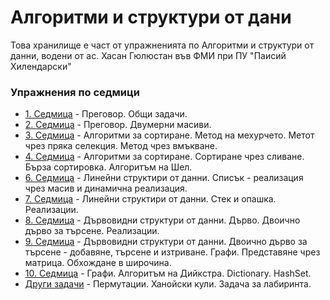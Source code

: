 # Алгоритми и структури от дани
Това хранилище е част от упражненията по Алгоритми и структури от данни, водени от ас. Хасан Гюлюстан във ФМИ при ПУ "Паисий Хилендарски"

### Упражнения по седмици

* [1. Седмица](https://github.com/hasangyulyustan/ADS-SE-Fulltime-2019-2020/tree/master/ADS-SE-FULLTIME/01.Week) - Преговор. Общи задачи.
* [2. Седмица](https://github.com/hasangyulyustan/ADS-SE-Fulltime-2019-2020/tree/master/ADS-SE-FULLTIME/02.Week) - Преговор. Двумерни масиви.
* [3. Седмица](https://github.com/hasangyulyustan/ADS-SE-Fulltime-2019-2020/tree/master/ADS-SE-FULLTIME/03.Week) - Алгоритми за сортиране. Метод на мехурчето. Метот чрез пряка селекция. Метод чрез вмъкване.
* [4. Седмица](https://github.com/hasangyulyustan/ADS-SE-Fulltime-2019-2020/tree/master/ADS-SE-FULLTIME/04.Week) - Алгоритми за сортиране. Сортиране чрез сливане. Бърза сортировка. Алгоритъм на Шел.
* [6. Седмица](https://github.com/hasangyulyustan/ADS-SE-Fulltime-2019-2020/tree/master/ADS-SE-FULLTIME/06.Week) - Линейни структири от данни. Списък - реализация чрез масив и динамична реализация.
* [7. Седмица](https://github.com/hasangyulyustan/ADS-SE-Fulltime-2019-2020/tree/master/ADS-SE-FULLTIME/07.Week) - Линейни структири от данни. Стек и опашка. Реализации.
* [8. Седмица](https://github.com/hasangyulyustan/ADS-SE-Fulltime-2019-2020/tree/master/ADS-SE-FULLTIME/08.Week) - Дървовидни структури от данни. Дървo. Двоично дърво за търсене. Реализации.
* [9. Седмица](https://github.com/hasangyulyustan/ADS-SE-Fulltime-2019-2020/tree/master/ADS-SE-FULLTIME/09.Week) - Дървовидни структури от данни. Двоично дърво за търсене - добавяне, търсене и изтриване. Графи. Представяне чрез матрица. Обхождане в широчина.
* [10. Седмица](https://github.com/hasangyulyustan/ADS-SE-Fulltime-2019-2020/tree/master/ADS-SE-FULLTIME/10.Week) - Графи. Алгоритъм на Дийкстра. Dictionary. HashSet.
* [Други задачи](https://github.com/hasangyulyustan/ADS-SE-Fulltime-2019-2020/tree/master/ADS-SE-FULLTIME/Other) - Пермутации. Ханойски кули. Задача за лабиринта.

